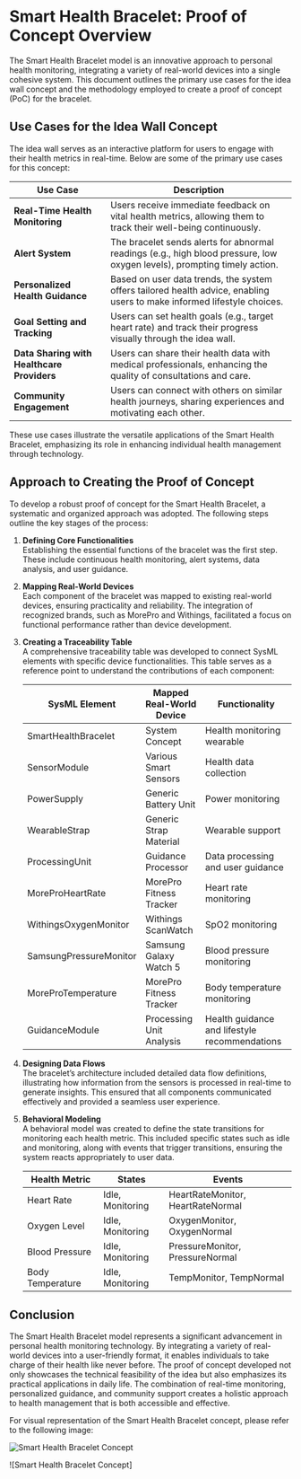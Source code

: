 # Smart Health Bracelet: Proof of Concept Overview

The Smart Health Bracelet model is an innovative approach to personal health monitoring, integrating a variety of real-world devices into a single cohesive system. This document outlines the primary use cases for the idea wall concept and the methodology employed to create a proof of concept (PoC) for the bracelet.

## Use Cases for the Idea Wall Concept

The idea wall serves as an interactive platform for users to engage with their health metrics in real-time. Below are some of the primary use cases for this concept:

| **Use Case**                  | **Description**                                                                                                    |
|-------------------------------|--------------------------------------------------------------------------------------------------------------------|
| **Real-Time Health Monitoring**| Users receive immediate feedback on vital health metrics, allowing them to track their well-being continuously.     |
| **Alert System**              | The bracelet sends alerts for abnormal readings (e.g., high blood pressure, low oxygen levels), prompting timely action. |
| **Personalized Health Guidance** | Based on user data trends, the system offers tailored health advice, enabling users to make informed lifestyle choices. |
| **Goal Setting and Tracking**  | Users can set health goals (e.g., target heart rate) and track their progress visually through the idea wall.      |
| **Data Sharing with Healthcare Providers** | Users can share their health data with medical professionals, enhancing the quality of consultations and care.   |
| **Community Engagement**       | Users can connect with others on similar health journeys, sharing experiences and motivating each other.            |

These use cases illustrate the versatile applications of the Smart Health Bracelet, emphasizing its role in enhancing individual health management through technology.

## Approach to Creating the Proof of Concept

To develop a robust proof of concept for the Smart Health Bracelet, a systematic and organized approach was adopted. The following steps outline the key stages of the process:

1. **Defining Core Functionalities**  
   Establishing the essential functions of the bracelet was the first step. These include continuous health monitoring, alert systems, data analysis, and user guidance.

2. **Mapping Real-World Devices**  
   Each component of the bracelet was mapped to existing real-world devices, ensuring practicality and reliability. The integration of recognized brands, such as MorePro and Withings, facilitated a focus on functional performance rather than device development.

3. **Creating a Traceability Table**  
   A comprehensive traceability table was developed to connect SysML elements with specific device functionalities. This table serves as a reference point to understand the contributions of each component:

   | **SysML Element**           | **Mapped Real-World Device**          | **Functionality**                              |
   |-----------------------------|---------------------------------------|------------------------------------------------|
   | SmartHealthBracelet         | System Concept                       | Health monitoring wearable                      |
   | SensorModule                | Various Smart Sensors                | Health data collection                          |
   | PowerSupply                 | Generic Battery Unit                 | Power monitoring                                |
   | WearableStrap               | Generic Strap Material               | Wearable support                                |
   | ProcessingUnit              | Guidance Processor                   | Data processing and user guidance               |
   | MoreProHeartRate            | MorePro Fitness Tracker              | Heart rate monitoring                           |
   | WithingsOxygenMonitor       | Withings ScanWatch                   | SpO2 monitoring                                 |
   | SamsungPressureMonitor      | Samsung Galaxy Watch 5               | Blood pressure monitoring                       |
   | MoreProTemperature          | MorePro Fitness Tracker              | Body temperature monitoring                     |
   | GuidanceModule              | Processing Unit Analysis             | Health guidance and lifestyle recommendations    |

4. **Designing Data Flows**  
   The bracelet’s architecture included detailed data flow definitions, illustrating how information from the sensors is processed in real-time to generate insights. This ensured that all components communicated effectively and provided a seamless user experience.

5. **Behavioral Modeling**  
   A behavioral model was created to define the state transitions for monitoring each health metric. This included specific states such as idle and monitoring, along with events that trigger transitions, ensuring the system reacts appropriately to user data.

   | **Health Metric**           | **States**                                | **Events**                       |
   |-----------------------------|-------------------------------------------|----------------------------------|
   | Heart Rate                  | Idle, Monitoring                          | HeartRateMonitor, HeartRateNormal |
   | Oxygen Level                | Idle, Monitoring                          | OxygenMonitor, OxygenNormal      |
   | Blood Pressure              | Idle, Monitoring                          | PressureMonitor, PressureNormal  |
   | Body Temperature            | Idle, Monitoring                          | TempMonitor, TempNormal          |

## Conclusion

The Smart Health Bracelet model represents a significant advancement in personal health monitoring technology. By integrating a variety of real-world devices into a user-friendly format, it enables individuals to take charge of their health like never before. The proof of concept developed not only showcases the technical feasibility of the idea but also emphasizes its practical applications in daily life. The combination of real-time monitoring, personalized guidance, and community support creates a holistic approach to health management that is both accessible and effective.

For visual representation of the Smart Health Bracelet concept, please refer to the following image:

![Smart Health Bracelet Concept](https://example.com/image.jpg)

![Smart Health Bracelet Concept]
